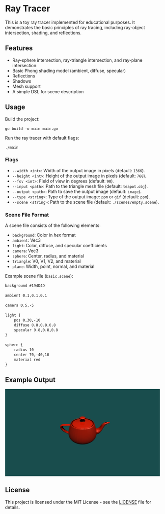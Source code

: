 # Ray Tracer

This is a toy ray tracer implemented for educational purposes. It demonstrates the basic principles of ray tracing,
including ray-object intersection, shading, and reflections.

## Features

- Ray-sphere intersection, ray-triangle intersection, and ray-plane intersection
- Basic Phong shading model (ambient, diffuse, specular)
- Reflections
- Shadows
- Mesh support
- A simple DSL for scene description

## Usage

Build the project:

```
go build -o main main.go
```

Run the ray tracer with default flags:

```
./main
```

### Flags

- `--width <int>`: Width of the output image in pixels (default: `1366`).
- `--height <int>`: Height of the output image in pixels (default: `768`).
- `--fov <int>`: Field of view in degrees (default: `90`).
- `--input <path>`: Path to the triangle mesh file (default: `teapot.obj`).
- `--output <path>`: Path to save the output image (default: `image`).
- `--type <string>`: Type of the output image: `ppm` or `gif` (default: `ppm`).
- `--scene <string>`: Path to the scene file (default: `./scenes/empty.scene`).

### Scene File Format

A scene file consists of the following elements:

- `background`: Color in *hex* format
- `ambient`: Vec3
- `light`: Color, diffuse, and specular coefficients
- `camera`: Vec3
- `sphere`: Center, radius, and material
- `triangle`: V0, V1, V2, and material
- `plane`: Width, point, normal, and material

Example scene file (`basic.scene`):

```plaintext
background #194D4D

ambient 0.1,0.1,0.1

camera 0,5,-5

light {
    pos 0,30,-10
    diffuse 0.8,0.8,0.8
    specular 0.8,0.8,0.8
}

sphere {
    radius 10
    center 70,-40,10
    material red
}
```

## Example Output

![](./teapot.png)

## License

This project is licensed under the MIT License - see the [LICENSE](./LICENSE) file for details.
